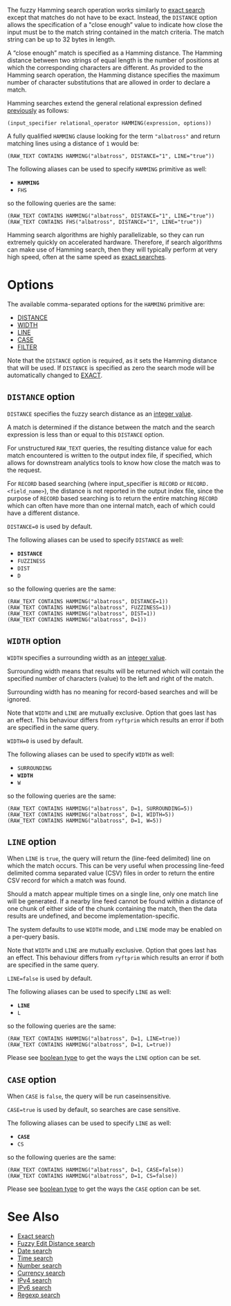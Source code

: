 The fuzzy Hamming search operation works similarly to [exact search](./EXACT.md)
except that matches do not have to be exact. Instead, the `DISTANCE` option
allows the specification of a "close enough” value to indicate how close
the input must be to the match string contained in the match criteria.
The match string can be up to 32 bytes in length.

A “close enough” match is specified as a Hamming distance.
The Hamming distance between two strings of equal length is the number
of positions at which the corresponding characters are different. As provided
to the Hamming search operation, the Hamming distance specifies the maximum
number of character substitutions that are allowed in order to declare a match.

Hamming searches extend the general relational expression defined
[previously](./README.md#general-search-syntax) as follows:

```
(input_specifier relational_operator HAMMING(expression, options))
```

A fully qualified `HAMMING` clause looking for the term `"albatross"`
and return matching lines using a distance of `1` would be:

```
(RAW_TEXT CONTAINS HAMMING("albatross", DISTANCE="1", LINE="true"))
```

The following aliases can be used to specify `HAMMING` primitive as well:
- **`HAMMING`**
- `FHS`

so the following queries are the same:

```
(RAW_TEXT CONTAINS HAMMING("albatross", DISTANCE="1", LINE="true"))
(RAW_TEXT CONTAINS FHS("albatross", DISTANCE="1", LINE="true"))
```

Hamming search algorithms are highly parallelizable, so they can run extremely
quickly on accelerated hardware. Therefore, if search algorithms can make use
of Hamming search, then they will typically perform at very high speed,
often at the same speed as [exact searches](./EXACT.md).


# Options

The available comma-separated options for the `HAMMING` primitive are:

- [DISTANCE](#distance-option)
- [WIDTH](#width-option)
- [LINE](#line-option)
- [CASE](#case-option)
- [FILTER](./README.md#filter-option)

Note that the `DISTANCE` option is required, as it sets the Hamming distance
that will be used. If `DISTANCE` is specified as zero the search mode
will be automatically changed to [EXACT](./EXACT.md).


## `DISTANCE` option

`DISTANCE` specifies the fuzzy search distance as an [integer value](./README.md#integers).

A match is determined if the distance between the match and the search expression
is less than or equal to this `DISTANCE` option.

For unstructured `RAW_TEXT` queries, the resulting distance value for each match
encountered is written to the output index file, if specified, which allows for
downstream analytics tools to know how close the match was to the request.

For `RECORD` based searching (where input_specifier is `RECORD` or `RECORD.<field_name>`),
the distance is not reported in the output index file, since the purpose of
`RECORD` based searching is to return the entire matching `RECORD` which can often
have more than one internal match, each of which could have a different distance.

`DISTANCE=0` is used by default.

The following aliases can be used to specify `DISTANCE` as well:
- **`DISTANCE`**
- `FUZZINESS`
- `DIST`
- `D`

so the following queries are the same:

```
(RAW_TEXT CONTAINS HAMMING("albatross", DISTANCE=1))
(RAW_TEXT CONTAINS HAMMING("albatross", FUZZINESS=1))
(RAW_TEXT CONTAINS HAMMING("albatross", DIST=1))
(RAW_TEXT CONTAINS HAMMING("albatross", D=1))
```


## `WIDTH` option

`WIDTH` specifies a surrounding width as an [integer value](./README.md#integers).

Surrounding width means that results will be returned which will contain
the specified number of characters (value) to the left and right of the match.

Surrounding width has no meaning for record-based searches and will be ignored.

Note that `WIDTH` and `LINE` are mutually exclusive. Option that goes last
has an effect. This behaviour differs from `ryftprim` which results an error
if both are specified in the same query.

`WIDTH=0` is used by default.

The following aliases can be used to specify `WIDTH` as well:
- `SURROUNDING`
- **`WIDTH`**
- `W`

so the following queries are the same:

```
(RAW_TEXT CONTAINS HAMMING("albatross", D=1, SURROUNDING=5))
(RAW_TEXT CONTAINS HAMMING("albatross", D=1, WIDTH=5))
(RAW_TEXT CONTAINS HAMMING("albatross", D=1, W=5))
```


## `LINE` option

When `LINE` is `true`, the query will return the (line-feed delimited) line
on which the match occurs. This can be very useful when processing line-feed
delimited comma separated value (CSV) files in order to return the entire
CSV record for which a match was found.

Should a match appear multiple times on a single line, only one match line
will be generated. If a nearby line feed cannot be found within a distance
of one chunk of either side of the chunk containing the match, then the data
results are undefined, and become implementation-specific.

The system defaults to use `WIDTH` mode, and `LINE` mode may be enabled
on a per-query basis.

Note that `WIDTH` and `LINE` are mutually exclusive. Option that goes last
has an effect. This behaviour differs from `ryftprim` which results an error
if both are specified in the same query.

`LINE=false` is used by default.

The following aliases can be used to specify `LINE` as well:
- **`LINE`**
- `L`

so the following queries are the same:

```
(RAW_TEXT CONTAINS HAMMING("albatross", D=1, LINE=true))
(RAW_TEXT CONTAINS HAMMING("albatross", D=1, L=true))
```

Please see [boolean type](./README.md#booleans) to get the ways
the `LINE` option can be set.


## `CASE` option

When `CASE` is `false`, the query will be run caseinsensitive.

`CASE=true` is used by default, so searches are case sensitive.

The following aliases can be used to specify `LINE` as well:
- **`CASE`**
- `CS`

so the following queries are the same:

```
(RAW_TEXT CONTAINS HAMMING("albatross", D=1, CASE=false))
(RAW_TEXT CONTAINS HAMMING("albatross", D=1, CS=false))
```

Please see [boolean type](./README.md#booleans) to get the ways
the `CASE` option can be set.


# See Also

- [Exact search](./EXACT.md)
- [Fuzzy Edit Distance search](./EDIT_DIST.md)
- [Date search](./DATE.md)
- [Time search](./TIME.md)
- [Number search](./NUMBER.md)
- [Currency search](./CURRENCY.md)
- [IPv4 search](./IPV4.md)
- [IPv6 search](./IPV6.md)
- [Regexp search](./PCRE2.md)
